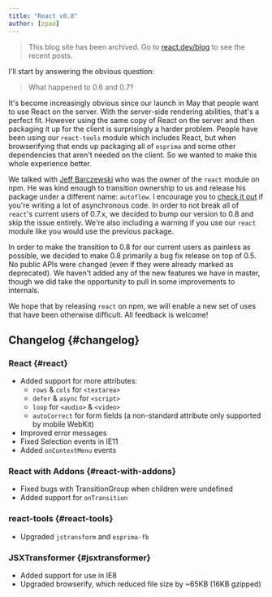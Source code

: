 ```yaml
---
title: "React v0.8"
author: [zpao]
---
```


<div class="scary">

> This blog site has been archived. Go to [react.dev/blog](https://pt-br.react.dev/blog) to see the recent posts.

</div>

I'll start by answering the obvious question:

> What happened to 0.6 and 0.7?

It's become increasingly obvious since our launch in May that people want to use React on the server. With the server-side rendering abilities, that's a perfect fit. However using the same copy of React on the server and then packaging it up for the client is surprisingly a harder problem. People have been using our `react-tools` module which includes React, but when browserifying that ends up packaging all of `esprima` and some other dependencies that aren't needed on the client. So we wanted to make this whole experience better.

We talked with [Jeff Barczewski][jeff] who was the owner of the `react` module on npm. He was kind enough to transition ownership to us and release his package under a different name: `autoflow`. I encourage you to [check it out][autoflow] if you're writing a lot of asynchronous code. In order to not break all of `react`'s current users of 0.7.x, we decided to bump our version to 0.8 and skip the issue entirely. We're also including a warning if you use our `react` module like you would use the previous package.

In order to make the transition to 0.8 for our current users as painless as possible, we decided to make 0.8 primarily a bug fix release on top of 0.5. No public APIs were changed (even if they were already marked as deprecated). We haven't added any of the new features we have in master, though we did take the opportunity to pull in some improvements to internals.

We hope that by releasing `react` on npm, we will enable a new set of uses that have been otherwise difficult. All feedback is welcome!


## Changelog {#changelog}

### React {#react}

* Added support for more attributes:
  * `rows` & `cols` for `<textarea>`
  * `defer` & `async` for `<script>`
  * `loop` for `<audio>` & `<video>`
  * `autoCorrect` for form fields (a non-standard attribute only supported by mobile WebKit)
* Improved error messages
* Fixed Selection events in IE11
* Added `onContextMenu` events

### React with Addons {#react-with-addons}

* Fixed bugs with TransitionGroup when children were undefined
* Added support for `onTransition`

### react-tools {#react-tools}

* Upgraded `jstransform` and `esprima-fb`

### JSXTransformer {#jsxtransformer}

* Added support for use in IE8
* Upgraded browserify, which reduced file size by ~65KB (16KB gzipped)

[jeff]: https://github.com/jeffbski
[autoflow]: https://github.com/jeffbski/autoflow
